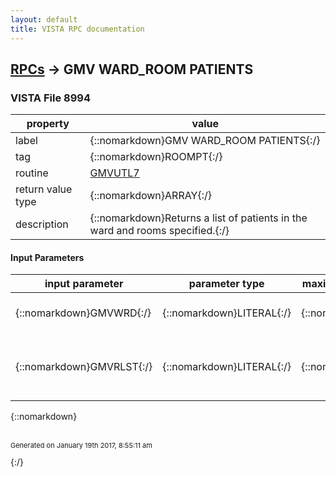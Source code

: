 ```yaml
---
layout: default
title: VISTA RPC documentation
---
```




## [RPCs](TableOfContent.md) &#8594; GMV WARD_ROOM PATIENTS 



### VISTA File 8994 


 property | value 
--- | --- 
 label | {::nomarkdown}GMV WARD_ROOM PATIENTS{:/}
 tag | {::nomarkdown}ROOMPT{:/}
 routine | [GMVUTL7](http://code.osehra.org/dox/Routine_GMVUTL7_source.html)
 return value type | {::nomarkdown}ARRAY{:/}
 description | {::nomarkdown}Returns a list of patients in the ward and rooms specified.{:/}

#### Input Parameters

| input parameter | parameter type | maximum data length | required | description | 
| --- | --- | --- | --- | --- | 
| {::nomarkdown}GMVWRD{:/} | {::nomarkdown}LITERAL{:/} | {::nomarkdown}60{:/} | {::nomarkdown}true{:/} | {::nomarkdown}Name of the ward (e.g., 2EAST).{:/} | 
| {::nomarkdown}GMVRLST{:/} | {::nomarkdown}LITERAL{:/} | {::nomarkdown}150{:/} | {::nomarkdown}true{:/} | {::nomarkdown}The room numbers of the ward separated by comma (e.g., 200,210,220).{:/} | 

{::nomarkdown} <br/><br/><p style="font-size: 11px">Generated on January 19th 2017, 8:55:11 am</p>{:/}